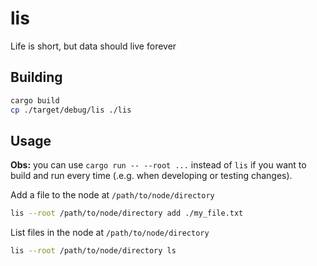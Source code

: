 # lis
Life is short, but data should live forever

## Building
```bash
cargo build
cp ./target/debug/lis ./lis
```

## Usage
**Obs:** you can use `cargo run -- --root ...` instead of `lis` if you want to build and run every time (.e.g. when developing or testing changes).

Add a file to the node at `/path/to/node/directory`
```bash
lis --root /path/to/node/directory add ./my_file.txt
```

List files in the node at `/path/to/node/directory`
```bash
lis --root /path/to/node/directory ls
```




